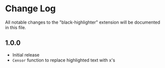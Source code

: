 # Change Log

All notable changes to the "black-highlighter" extension will be documented in this file.

## 1.0.0

- Initial release
- `Censor` function to replace highlighted text with x's
